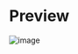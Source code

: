# Preview
![image](https://github.com/user-attachments/assets/636efff4-fbb3-4a71-9250-e8ccab952ab4)
